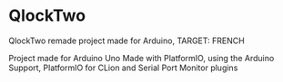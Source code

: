 # QlockTwo
QlockTwo remade project made for Arduino, TARGET: FRENCH

Project made for Arduino Uno
Made with PlatformIO, using the Arduino Support, PlatformIO for CLion and Serial Port Monitor plugins
